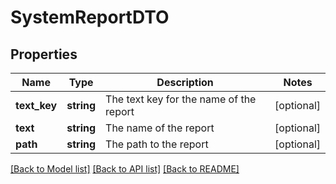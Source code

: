 # SystemReportDTO

## Properties
Name | Type | Description | Notes
------------ | ------------- | ------------- | -------------
**text_key** | **string** | The text key for the name of the report | [optional] 
**text** | **string** | The name of the report | [optional] 
**path** | **string** | The path to the report | [optional] 

[[Back to Model list]](../README.md#documentation-for-models) [[Back to API list]](../README.md#documentation-for-api-endpoints) [[Back to README]](../README.md)


